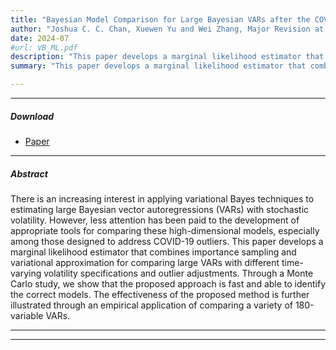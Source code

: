 ```yaml
---
title: "Bayesian Model Comparison for Large Bayesian VARs after the COVID-19 Pandemic"
author: "Joshua C. C. Chan, Xuewen Yu and Wei Zhang, Major Revision at Journal of Econometrics. "
date: 2024-07
#url: VB_ML.pdf
description: "This paper develops a marginal likelihood estimator that combines importance sampling and variational approximation for comparing large VARs with different time-varying volatility specifications and outlier adjustments."
summary: "This paper develops a marginal likelihood estimator that combines importance sampling and variational approximation for comparing large VARs with different time-varying volatility specifications and outlier adjustments."

---
```


---

[//]: # ()

##### Download

[//]: # ()

+ [Paper](/VB-ML.pdf)

[//]: # (+ [Online appendix]&#40;appendix2.pdf&#41;)


---

##### Abstract

There is an increasing interest in applying variational Bayes techniques to estimating large Bayesian vector autoregressions (VARs) with stochastic volatility. However, less attention has been paid to the development of appropriate tools for comparing these high-dimensional models, especially among those designed to address COVID-19 outliers. This paper develops a marginal likelihood estimator that combines importance sampling and variational approximation for comparing large VARs with different time-varying volatility specifications and outlier adjustments. Through a Monte Carlo study, we show that the proposed approach is fast and able to identify the correct models. The effectiveness of the proposed method is further illustrated through an empirical application of comparing a variety of 180-variable VARs.

---


---

